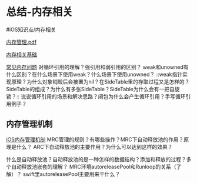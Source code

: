 # 总结-内存相关
#iOS知识点/内存相关 

<a href='%E5%86%85%E5%AD%98%E7%AE%A1%E7%90%86.pdf'>内存管理.pdf</a>

[内存相关基础](bear://x-callback-url/open-note?id=1C71EE42-E0C8-42FF-B6CA-DD217596A995-3605-000092F2485CD3FD)

[常见内存问题](bear://x-callback-url/open-note?id=54CF0D65-570E-401E-B4D0-8FCE093D044C-3605-000092F46C121312)
对循环引用的理解？强引用和弱引用的区别？
weak和unowned有什么区别？在什么场景下使用weak？什么场景下使用unowned？
::weak指针实现原理？为什么对象销毁后会被置为nil？在SideTable里的存取过程又是怎样的？SideTable的组成？为什么有多张SideTable？SideTable为什么会有一把自旋锁？::
说说循环引用的场景和解决思路？闭包为什么会产生循环引用？手写循环引用例子？

## 内存管理机制
[iOS内存管理机制](bear://x-callback-url/open-note?id=D5670799-A2DE-4CED-A1D5-C580D938F86A-3605-000092EF0F2AD716)
MRC管理的规则？有哪些操作？MRC下自动释放池的作用？原理是什么？
ARC下自动释放池的主要作用？为什么可以达到这样的效果？

什么是自动释放池？自动释放池的是一种怎样的数据结构？添加和释放的过程？多个自动释放池嵌套的理解？
MRC环境autoreleasePool和Runloop的关系（了解）？
swift里autoreleasePool主要用来干什么？
